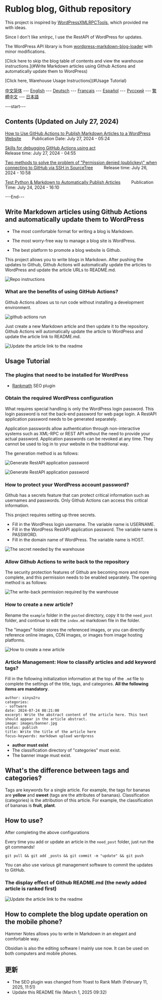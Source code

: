 # Rublog blog, Github repository

This project is inspired by [WordPressXMLRPCTools](https://github.com/zhaoolee/WordPressXMLRPCTools), which provided me with ideas.

Since I don't like xmlrpc, I use the RestAPI of WordPress for updates.

The WordPress API library is from [wordpress-markdown-blog-loader](https://github.com/binxio/wordpress-markdown-blog-loader) with minor modifications.

[Click here to skip the blog table of contents and view the warehouse instructions.](#Write Markdown articles using Github Actions and automatically update them to WordPress)

[Click here, Warehouse Usage Instructions](#Usage Tutorial)

[中文简体](../README.md) --- [English](README_EN.md) --- [Deutsch](README_DE.md) --- [Français](README_FR.md) --- [Español](README_ES.md) --- [Русский](README_RU.md) --- [繁體中文](README_ZH-CHT.md) --- [日本語](README_JP.md)

---start---

## Contents (Updated on July 27, 2024)

[How to Use GitHub Actions to Publish Markdown Articles to a WordPress Website](https://www.rxx0.com/?p=4150) &emsp;&emsp; Publication Date: July 27, 2024 - 05:24

[Skills for debugging GitHub Actions using act](https://www.rxx0.com/software/diao-shi-github-actions-de-4-chong-gong-ju.html)  
Release time: July 27, 2024 - 04:55

[Two methods to solve the problem of "Permission denied (publickey)" when connecting to GitHub via SSH in SourceTree](https://www.rxx0.com/software/liang-chong-fang-fa-jie-jue-sourcetree-tong-guo-ssh-lian-jie-github-permission-denied-publickey-wen-ti.html)
&emsp;&emsp; Release time: July 26, 2024 - 10:58

[Test Python & Markdown to Automatically Publish Articles](https://www.rxx0.com/software/test-python-and-markdown-to-automatically-publish-articles.html) &emsp;&emsp; Publication Time: July 24, 2024 - 16:10

---End---  

## Write Markdown articles using Github Actions and automatically update them to WordPress

- The most comfortable format for writing a blog is Markdown.

- The most worry-free way to manage a blog site is WordPress.

- The best platform to promote a blog website is Github.

This project allows you to write blogs in Markdown. After pushing the updates to Github, Github Actions will automatically update the articles to WordPress and update the article URLs to README.md.

![Repo instructions](../posted/readme/images/rxx0_2024-07-25_21-55-47.png)

### What are the benefits of using GitHub Actions?

Github Actions allows us to run code without installing a development environment.

![github actions run](../posted/readme/images/rxx0_2024-07-25_22-06-46.png)

Just create a new Markdown article and then update it to the repository. Github Actions will automatically update the article to WordPress and update the article link to README.md.

![Update the article link to the readme](../posted/readme/images/rxx0_2024-07-25_22-09-41.png)

## Usage Tutorial

### The plugins that need to be installed for WordPress

- [Rankmath](https://rankmath.com/wordpress/plugin/seo-suite) SEO plugin

### Obtain the required WordPress configuration

What requires special handling is only the WordPress login password. This login password is not the back-end password for web page login. A RestAPI application password needs to be generated separately.

Application passwords allow authentication through non-interactive systems such as XML-RPC or REST API without the need to provide your actual password. Application passwords can be revoked at any time. They cannot be used to log in to your website in the traditional way.

The generation method is as follows:

![Generate RestAPI application password](../posted/readme/images/rxx0_2025-03-01_09-03-37.png)

![Generate RestAPI application password](../posted/readme/images/rxx0_2025-03-01_10-36-02.png)

### How to protect your WordPress account password?

Github has a secrets feature that can protect critical information such as usernames and passwords. Only Github Actions can access this critical information.

This project requires setting up three secrets.

- Fill in the WordPress login username. The variable name is USERNAME.
- Fill in the WordPress RestAPI application password. The variable name is PASSWORD.
- Fill in the domain name of WordPress. The variable name is HOST.

![The secret needed by the warehouse](../posted/readme/images/rxx0_2024-07-27_11-07-35.png)

### Allow Github Actions to write back to the repository

The security protection features of Github are becoming more and more complete, and this permission needs to be enabled separately. The opening method is as follows:

![The write-back permission required by the warehouse](../posted/readme/images/rxx0_2024-07-27_11-45-46.png)

### How to create a new article?

Rename the `example` folder in the `posted` directory, copy it to the `need_post` folder, and continue to edit the `index.md` markdown file in the folder.

The "images" folder stores the referenced images, or you can directly reference online images, CDN images, or images from image hosting platforms.

![How to create a new article](../posted/readme/images/rxx0_2024-07-25_22-15-07.png)

### Article Management: How to classify articles and add keyword tags?

Fill in the following initialization information at the top of the `.md` file to complete the settings of the title, tags, and categories. **All the following items are mandatory**.

```tag and category
author: xinyu2ru
categories:
- software
date: 2024-07-24 08:21:00
excerpt: Write the abstract content of the article here. This text should appear in the article abstract.
image: images/banner.jpg
status: publish
title: Write the title of the article here
focus-keywords: markdown upload wordpress
```

- **author must exist**
- The classification directory of "categories" must exist.
- The banner image must exist.

## What's the difference between tags and categories?

Tags are keywords for a single article. For example, the tags for bananas are **yellow** and **sweet** (tags are the attributes of bananas).
Classification (categories) is the attribution of this article. For example, the classification of bananas is **fruit**, **plant**.

## How to use?

After completing the above configurations

Every time you add or update an article in the `need_post` folder, just run the git commands!

```git
git pull && git add _posts && git commit -m "update" && git push
```

You can also use various git management software to commit the updates to GitHub.

### The display effect of Github README.md (the newly added article is ranked first)

![Update the article link to the readme](../posted/readme/images/rxx0_2024-07-25_22-09-41.png)

## How to complete the blog update operation on the mobile phone?

Hammer Notes allows you to write in Markdown in an elegant and comfortable way.

Obsidian is also the editing software I mainly use now. It can be used on both computers and mobile phones.

## 更新

- The SEO plugin was changed from Yoast to Rank Math (February 11, 2025, 11:51)
- Update this README file (March 1, 2025 09:32)
